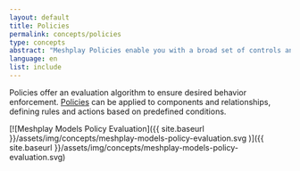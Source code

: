 ```yaml
---
layout: default
title: Policies
permalink: concepts/policies
type: concepts
abstract: "Meshplay Policies enable you with a broad set of controls and governance of the behavior of systems under Meshplay's management."
language: en
list: include
---
```

Policies offer an evaluation algorithm to ensure desired behavior enforcement. [Policies](https://github.com/khulnasoft/meshplay/tree/master/server/meshmodel/policies) can be applied to components and relationships, defining rules and actions based on predefined conditions.

[![Meshplay Models Policy Evaluation]({{ site.baseurl }}/assets/img/concepts/meshplay-models-policy-evaluation.svg
)]({{ site.baseurl }}/assets/img/concepts/meshplay-models-policy-evaluation.svg)
